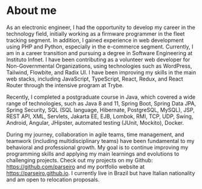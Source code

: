 # About me

As an electronic engineer, I had the opportunity to develop my career in the technology field, initially working as a firmware programmer in the fleet tracking segment. In addition, I gained experience in web development using PHP and Python, especially in the e-commerce segment. Currently, I am in a career transition and pursuing a degree in Software Engineering at Instituto Infnet. I have been contributing as a volunteer web developer for Non-Governmental Organizations, using technologies such as WordPress, Tailwind, Flowbite, and Radix UI. I have been improving my skills in the main web stacks, including JavaScript, TypeScript, React, Redux, and React Router through the intensive program at Trybe.

Recently, I completed a postgraduate course in Java, which covered a wide range of technologies, such as Java 8 and 11, Spring Boot, Spring Data JPA, Spring Security, SQL (SQL language, Hibernate, PostgreSQL, MySQL), JSP, REST API, XML, Servlets, Jakarta EE, EJB, Lombok, RMI, TCP, UDP, Swing, Android, Angular, JHipster, automated testing (JUnit, Mockito), Docker.

During my journey, collaboration in agile teams, time management, and teamwork (including multidisciplinary teams) have been fundamental to my behavioral and professional growth. My goal is to continue improving my programming skills and applying my main learnings and evolutions to challenging projects. Check out my projects on my Github: https://github.com/parseiro and my portfolio website at https://parseiro.github.io. I currently live in Brazil but have Italian nationality and am open to relocation proposals.
